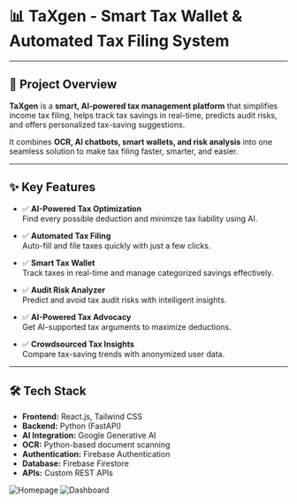# 📊 TaXgen - Smart Tax Wallet & Automated Tax Filing System

---

## 🚀 Project Overview

**TaXgen** is a **smart, AI-powered tax management platform** that simplifies income tax filing, helps track tax savings in real-time, predicts audit risks, and offers personalized tax-saving suggestions.

It combines **OCR, AI chatbots, smart wallets, and risk analysis** into one seamless solution to make tax filing faster, smarter, and easier.

---

## ✨ Key Features

- ✅ **AI-Powered Tax Optimization**  
  Find every possible deduction and minimize tax liability using AI.

- ✅ **Automated Tax Filing**  
  Auto-fill and file taxes quickly with just a few clicks.

- ✅ **Smart Tax Wallet**  
  Track taxes in real-time and manage categorized savings effectively.

- ✅ **Audit Risk Analyzer**  
  Predict and avoid tax audit risks with intelligent insights.

- ✅ **AI-Powered Tax Advocacy**  
  Get AI-supported tax arguments to maximize deductions.

- ✅ **Crowdsourced Tax Insights**  
  Compare tax-saving trends with anonymized user data.

---

## 🛠️ Tech Stack

- **Frontend:** React.js, Tailwind CSS  
- **Backend:** Python (FastAPI)  
- **AI Integration:** Google Generative AI  
- **OCR:** Python-based document scanning  
- **Authentication:** Firebase Authentication  
- **Database:** Firebase Firestore  
- **APIs:** Custom REST APIs


![Homepage](./frontend/public/images/homepage.png)
![Dashboard](./frontend/public/images/dashboard.png)
